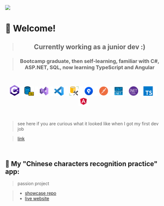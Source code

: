 ![](https://komarev.com/ghpvc/?username=kovac031)

# 🚀 Welcome! 

> ## <p align="center"> Currently working as a junior dev :) </p>

> ### <p align="center"> Bootcamp graduate, then self-learning, familiar with C#, ASP.NET, SQL, now learning TypeScript and Angular</p>

</br>

<p align="center"> <!-- jbg padding/margin ne slusa, workaround je transparent png -->
<img width="30px" src="https://github.com/kovac031/kovac031/blob/main/images/Csharp.png"/> 
  <img src="https://github.com/kovac031/kovac031/blob/main/images/transparent-margin.png"/> 
<img width="30px" src="https://github.com/kovac031/kovac031/blob/main/images/sql.png"/>
  <img src="https://github.com/kovac031/kovac031/blob/main/images/transparent-margin.png"/> 
<img width="30px" src="https://github.com/kovac031/kovac031/blob/main/images/visual studio.png"/>
  <img src="https://github.com/kovac031/kovac031/blob/main/images/transparent-margin.png"/> 
<img width="30px" src="https://github.com/kovac031/kovac031/blob/main/images/vs code.png"/>
  <img src="https://github.com/kovac031/kovac031/blob/main/images/transparent-margin.png"/> 
<img width="30px" src="https://github.com/kovac031/kovac031/blob/main/images/SSMS.png"/>
  <img src="https://github.com/kovac031/kovac031/blob/main/images/transparent-margin.png"/> 
<img width="30px" src="https://github.com/kovac031/kovac031/blob/main/images/sourcetree.png"/>
  <img src="https://github.com/kovac031/kovac031/blob/main/images/transparent-margin.png"/> 
<img width="30px" src="https://github.com/kovac031/kovac031/blob/main/images/postman.png"/>
  <img src="https://github.com/kovac031/kovac031/blob/main/images/transparent-margin.png"/> 
<img width="30px" src="https://github.com/kovac031/kovac031/blob/main/images/NET_framework.png"/>
  <img src="https://github.com/kovac031/kovac031/blob/main/images/transparent-margin.png"/> 
<img width="30px" src="https://github.com/kovac031/kovac031/blob/main/images/NET_core.png"/>
  <img src="https://github.com/kovac031/kovac031/blob/main/images/transparent-margin.png"/> 
<img width="30px" src="https://github.com/kovac031/kovac031/blob/main/images/typescript-icon.png"/>
  <img src="https://github.com/kovac031/kovac031/blob/main/images/transparent-margin.png"/> 
<img width="30px" src="https://github.com/kovac031/kovac031/blob/main/images/angular-icon.png"/>
</p> 

</br>

> see here if you are curious what it looked like when I got my first dev job

> [link](https://github.com/kovac031/kovac031/blob/main/firstReadme.md)

</br>

## 🍜 My "Chinese characters recognition practice" app:
> passion project

> - [showcase repo](https://github.com/kovac031/ChineseCharactersApp-Showcase)
> - [live website](https://practice-chinese.azurewebsites.net)

</br>

